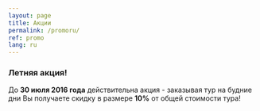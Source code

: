 ```yaml
---
layout: page
title: Акции
permalink: /promoru/
ref: promo
lang: ru
---
```


<h3><a name="general" id="designer-templates" class="anchor" href="#designer-templates" aria-hidden="true"><span class="octicon octicon-link"></span></a>Летняя акция!</h3>

До <b>30 июля 2016 года</b> действительна акция - заказывая тур на будние дни Вы получаете скидку в размере <b>10%</b> от общей стоимости тура!